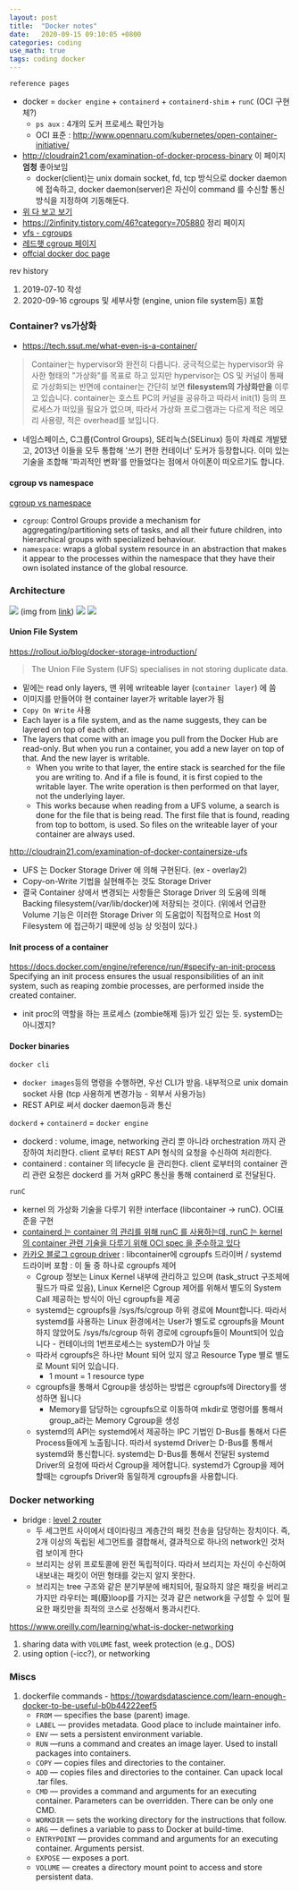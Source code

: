 ```yaml
---
layout: post
title:  "Docker notes"
date:   2020-09-15 09:10:05 +0800
categories: coding
use_math: true
tags: coding docker
---
```


`reference pages`

  - docker = `docker engine` + `containerd` + `containerd-shim` + `runC` (OCI 구현체?)
    - `ps aux` : 4개의 도커 프로세스 확인가능
    - OCI 표준 : <a href="http://www.opennaru.com/kubernetes/open-container-initiative/" target="_blank">http://www.opennaru.com/kubernetes/open-container-initiative/</a> 
- <a href="http://cloudrain21.com/examination-of-docker-protocol-registry" target="_blank">http://cloudrain21.com/examination-of-docker-process-binary</a> 이 페이지 __엄청__ 좋아보임
  - docker(client)는 unix domain socket, fd, tcp 방식으로 docker daemon 에 접속하고, docker daemon(server)은 자신이 command 를 수신할 통신 방식을 지정하여 기동해둔다.
- <a href="https://ziwon.github.io/post/docker-storage-volumes/" target="_blank"> 위 다 보고 보기</a>
- <a href="https://2infinity.tistory.com/46?category=705880" target="_blank">https://2infinity.tistory.com/46?category=705880</a> 정리 페이지
- <a href="https://nailbrainz.github.io/coding/2020/09/01/vfs.html" target="_blank">vfs - cgroups</a>
- <a href="https://access.redhat.com/documentation/en-us/red_hat_enterprise_linux/6/html/resource_management_guide/ch01" target="_blank">레드햇 cgroup 페이지</a>
- <a href="https://docs.docker.com/machine/overview/#whats-the-difference-between-docker-engine-and-docker-machine" target="_blank">offcial docker doc page</a>

rev history
1. 2019-07-10 작성
2. 2020-09-16 cgroups 및 세부사항 (engine, union file system등) 포함


### Container? vs가상화
- <a href="https://tech.ssut.me/what-even-is-a-container/" target="_blank">https://tech.ssut.me/what-even-is-a-container/</a>  
> Container는 hypervisor와 완전히 다릅니다. 궁극적으로는 hypervisor와 유사한 형태의 "가상화"를 목표로 하고 있지만 hypervisor는 OS 및 커널이 통째로 가상화되는 반면에 container는 간단히 보면 __filesystem의 가상화만을__ 이루고 있습니다. container는 호스트 PC의 커널을 공유하고 따라서 init(1) 등의 프로세스가 떠있을 필요가 없으며, 따라서 가상화 프로그램과는 다르게 적은 메모리 사용량, 적은 overhead를 보입니다.

- 네임스페이스, C그룹(Control Groups), SE리눅스(SELinux) 등이 차례로 개발됐고, 2013년 이들을 모두 통합해 '쓰기 편한 컨테이너' 도커가 등장합니다. 이미 있는 기술을 조합해 '파괴적인 변화'를 만들었다는 점에서 아이폰이 떠오르기도 합니다.
 

#### cgroup vs namespace
<a href="https://stackoverflow.com/questions/34820558/difference-between-cgroups-and-namespaces" target="_blank">cgroup vs namespace</a>
- `cgroup`: Control Groups provide a mechanism for aggregating/partitioning sets of tasks, and all their future children, into hierarchical groups with specialized behaviour.
- `namespace`: wraps a global system resource in an abstraction that makes it appear to the processes within the namespace that they have their own isolated instance of the global resource.



### Architecture
<img src="{{site.url}}/images/coding/docker.png">  
(img from <a href="https://www.oreilly.com/learning/what-is-docker-networking" target="_blank">link</a>)


<img src="{{site.url}}/images/coding/docker1.png">   

<img src="{{site.url}}/images/coding/docker2.svg">   





#### Union File System
<a href="https://rollout.io/blog/docker-storage-introduction/" target="_blank">https://rollout.io/blog/docker-storage-introduction/</a>
> The Union File System (UFS) specialises in not storing duplicate data.

- 밑에는 read only layers, 맨 위에 writeable layer (`container layer`) 에 씀
- 이미지를 만들어야 현 container layer가 writable layer가 됨
- `Copy On Write` 사용
- Each layer is a file system, and as the name suggests, they can be layered on top of each other. 
- The layers that come with an image you pull from the Docker Hub are read-only. But when you run a container, you add a new layer on top of that. And the new layer is writable.
  - When you write to that layer, the entire stack is searched for the file you are writing to. And if a file is found, it is first copied to the writable layer. The write operation is then performed on that layer, not the underlying layer.
  - This works because when reading from a UFS volume, a search is done for the file that is being read. The first file that is found, reading from top to bottom, is used. So files on the writeable layer of your container are always used.


<a href="http://cloudrain21.com/examination-of-docker-containersize-ufs" target="_blank">http://cloudrain21.com/examination-of-docker-containersize-ufs</a>
- UFS 는 Docker Storage Driver 에 의해 구현된다. (ex - overlay2)
- Copy-on-Write 기법을 실현해주는 것도 Storage Driver
- 결국 Container 상에서 변경되는 사항들은 Storage Driver 의 도움에 의해 Backing filesystem(/var/lib/docker)에 저장되는 것이다. (위에서 언급한 Volume 기능은 이러한 Storage Driver 의 도움없이 직접적으로 Host 의 Filesystem 에 접근하기 때문에 성능 상 잇점이 있다.)

#### Init process of a container
<a href="https://docs.docker.com/engine/reference/run/#specify-an-init-process" target="_blank">https://docs.docker.com/engine/reference/run/#specify-an-init-process</a>  Specifying an init process ensures the usual responsibilities of an init system, such as reaping zombie processes, are performed inside the created container.
- init proc의 역할을 하는 프로세스 (zombie해제 등)가 있긴 있는 듯. systemD는 아니겠지?

#### Docker binaries
`docker cli`
- `docker images`등의 명령을 수행하면, 우선 CLI가 받음. 내부적으로 unix domain socket 사용 (tcp 사용하게 변경가능 - 외부서 사용가능)
- REST API로 써서 docker daemon등과 통신

`dockerd` + `containerd` = `docker engine`
- dockerd : volume, image, networking 관리 뿐 아니라 orchestration 까지 관장하여 처리한다. client 로부터 REST API 형식의 요청을 수신하여 처리한다.
- containerd : container 의 lifecycle 을 관리한다. client 로부터의 container 관리 관련 요청은 dockerd 를 거쳐 gRPC 통신을 통해 containerd 로 전달된다.

`runC`
- kernel 의 가상화 기술을 다루기 위한 interface (libcontainer -> runC). OCI표준을 구현
- <a href="http://cloudrain21.com/examination-of-docker-process-binary" target="_blank">containerd 는 container 의 관리를 위해 runC 를 사용하는데, runC 는 kernel 의 container 관련 기술을 다루기 위해 OCI spec 을 준수하고 있다</a>
- <a href="https://tech.kakao.com/2020/06/29/cgroup-driver/" target="_blank">카카오 블로그 cgroup driver</a> : libcontainer에 cgroupfs 드라이버 / systemd 드라이버 포함 : 이 둘 중 하나로 cgroupfs 제어
  - Cgroup 정보는 Linux Kernel 내부에 관리하고 있으며 (task_struct 구조체에 필드가 따로 있음), Linux Kernel은 Cgroup 제어를 위해서 별도의 System Call 제공하는 방식이 아닌 cgroupfs을 제공
  - systemd는 cgroupfs을 /sys/fs/cgroup 하위 경로에 Mount합니다. 따라서 systemd를 사용하는 Linux 환경에서는 User가 별도로 cgroupfs을 Mount하지 않았어도 /sys/fs/cgroup 하위 경로에 cgroupfs들이 Mount되어 있습니다 - 컨테이너의 1번프로세스는 systemD가 아닐 듯
  - 따라서 cgroupfs은 하나만 Mount 되어 있지 않고 Resource Type 별로 별도로 Mount 되어 있습니다.
    - 1 mount = 1 resource type
  - cgroupfs을 통해서 Cgroup을 생성하는 방법은 cgroupfs에 Directory를 생성하면 됩니다
    - Memory를 담당하는 cgroupfs으로 이동하여 mkdir로 명령어를 통해서 group_a라는 Memory Cgroup을 생성
  - systemd의 API는 systemd에서 제공하는 IPC 기법인 D-Bus를 통해서 다른 Process들에게 노출됩니다. 따라서 systemd Driver는 D-Bus를 통해서 systemd와 통신합니다. systemd는 D-Bus를 통해서 전달된 systemd Driver의 요청에 따라서 Cgroup을 제어합니다. systemd가 Cgroup을 제어할때는 cgroupfs Driver와 동일하게 cgroupfs을 사용합니다.

### Docker networking

- bridge : <a href="http://ebook.pldworld.com/_eBook/-Telecommunications,Networks-/NETWORK_DOCUMENTs/semina/my/comm06/comm6.htm" target="_blank">level 2 router</a>
    - 두 세그먼트 사이에서 데이타링크 계층간의 패킷 전송을 담당하는 장치이다. 즉, 2개 이상의 독립된 세그먼트를 결합해서, 결과적으로 하나의 network인 것처럼 보이게 한다
    - 브리지는 상위 프로토콜에 완전 독립적이다. 따라서 브리지는 자신이 수신하여 내보내는 패킷이 어떤 형태를 갖는지 알지 못한다.
    - 브리지는 tree 구조와 같은 분기부분에 배치되어, 필요하지 않은 패킷을 버리고 가지만 라우터는 폐(廢)loop를 가지는 것과 같은 network을 구성할 수 있어 필요한 패킷만을 최적의 코스로 선정해서 통과시킨다.

https://www.oreilly.com/learning/what-is-docker-networking

1. sharing data with `VOLUME` fast, week protection (e.g., DOS)
2. using option (-icc?), or networking


### Miscs

1. dockerfile commands - https://towardsdatascience.com/learn-enough-docker-to-be-useful-b0b44222eef5
   * `FROM` — specifies the base (parent) image.
   * `LABEL` — provides metadata. Good place to include maintainer info.
   * `ENV` — sets a persistent environment variable.
   * `RUN` —runs a command and creates an image layer. Used to install packages into containers.
   * `COPY` — copies files and directories to the container.
   * `ADD` — copies files and directories to the container. Can upack local .tar files.
   * `CMD` — provides a command and arguments for an executing container. Parameters can be overridden. There can be only one CMD.
   * `WORKDIR` — sets the working directory for the instructions that follow.
   * `ARG` — defines a variable to pass to Docker at build-time.
   * `ENTRYPOINT` — provides command and arguments for an executing container. Arguments persist. 
   * `EXPOSE` — exposes a port.
   * `VOLUME` — creates a directory mount point to access and store persistent data.